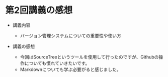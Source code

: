 # 第2回講義の感想
* 講義内容
  - バージョン管理システムについての重要性や使い方

* 講義の感想
  - 今回はSourceTreeというツールを使用して行ったのですが、Githubの操作についても慣れていきたいです。
  - Markdownについても学ぶ必要がると感じました。